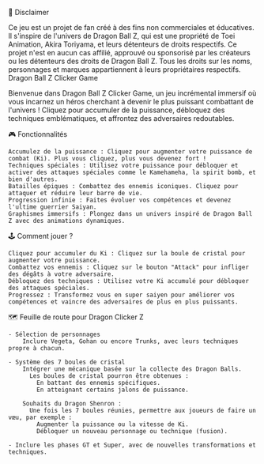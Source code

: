 📜 Disclaimer

Ce jeu est un projet de fan créé à des fins non commerciales et éducatives. Il s'inspire de l'univers de Dragon Ball Z, qui est une propriété de Toei Animation, Akira Toriyama, et leurs détenteurs de droits respectifs.
Ce projet n'est en aucun cas affilié, approuvé ou sponsorisé par les créateurs ou les détenteurs des droits de Dragon Ball Z. Tous les droits sur les noms, personnages et marques appartiennent à leurs propriétaires respectifs.
Dragon Ball Z Clicker Game



Bienvenue dans Dragon Ball Z Clicker Game, un jeu incrémental immersif où vous incarnez un héros cherchant à devenir le plus puissant combattant de l'univers ! Cliquez pour accumuler de la puissance, débloquez des techniques emblématiques, et affrontez des adversaires redoutables.

  🎮 Fonctionnalités

    Accumulez de la puissance : Cliquez pour augmenter votre puissance de combat (Ki). Plus vous cliquez, plus vous devenez fort !
    Techniques spéciales : Utilisez votre puissance pour débloquer et activer des attaques spéciales comme le Kamehameha, la spirit bomb, et bien d'autres.
    Batailles épiques : Combattez des ennemis iconiques. Cliquez pour attaquer et réduire leur barre de vie.
    Progression infinie : Faites évoluer vos compétences et devenez l'ultime guerrier Saiyan.
    Graphismes immersifs : Plongez dans un univers inspiré de Dragon Ball Z avec des animations dynamiques.

    
  🕹️ Comment jouer ?
    
    Cliquez pour accumuler du Ki : Cliquez sur la boule de cristal pour augmenter votre puissance.
    Combattez vos ennemis : Cliquez sur le bouton "Attack" pour infliger des dégâts à votre adversaire.
    Débloquez des techniques : Utilisez votre Ki accumulé pour débloquer des attaques spéciales.
    Progressez : Transformez vous en super saiyen pour améliorer vos compétences et vaincre des adversaires de plus en plus puissants.


   🗺️ Feuille de route pour Dragon Clicker Z
   
    - Sélection de personnages
        Inclure Vegeta, Gohan ou encore Trunks, avec leurs techniques propre à chacun.

    - Système des 7 boules de cristal
        Intégrer une mécanique basée sur la collecte des Dragon Balls.
          Les boules de cristal pourron être obtenues :
            En battant des ennemis spécifiques.
            En atteignant certains jalons de puissance.
 
        Souhaits du Dragon Shenron :
          Une fois les 7 boules réunies, permettre aux joueurs de faire un vœu, par exemple :
            Augmenter la puissance ou la vitesse de Ki.
            Débloquer un nouveau personnage ou technique (fusion).
        
    - Inclure les phases GT et Super, avec de nouvelles transformations et techniques.
